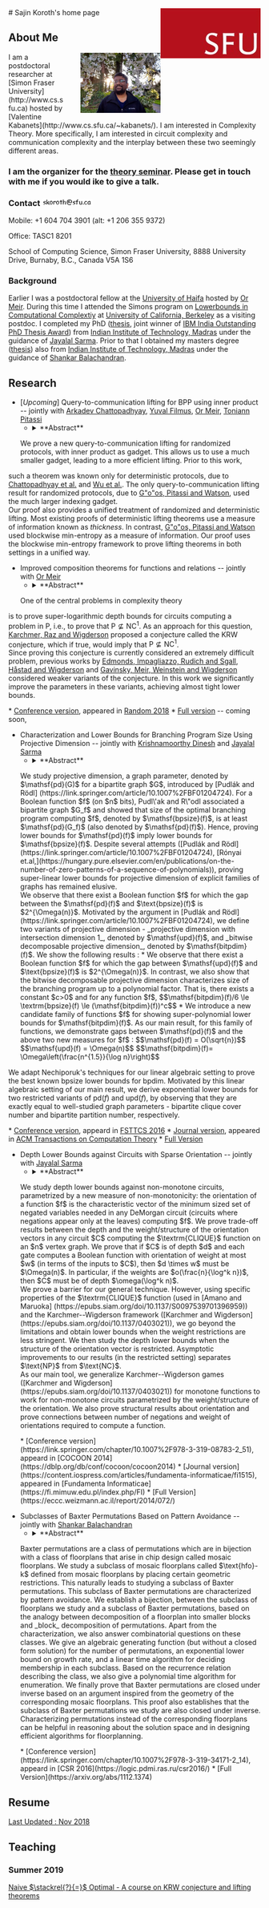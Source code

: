 <img style="float: right;" src="./img/sfu_cs_logo.jpg"/>
# Sajin Koroth's home page 

## About Me


<img src="./img/mypic.jpg" width="160" style="float: right; margin-left: 30px;"  />
I am a postdoctoral researcher at [Simon Fraser University](http://www.cs.sfu.ca) hosted by [Valentine Kabanets](http://www.cs.sfu.ca/~kabanets/). 
I am interested in Complexity Theory. More specifically, I am interested in circuit complexity and communication complexity and the interplay between these two seemingly different areas.

### I am the organizer for the [theory seminar](http://www.sfu.ca/~skoroth/cstheorysem/). Please get in touch with me if you would ike to give a talk.



### Contact ![skoroth (at) sfu (dot) ca](./img/skoroth@sfu.ca.png)

Mobile: +1 604 704 3901 (alt: +1 206 355 9372)

Office: TASC1 8201

School of Computing Science, 
Simon Fraser University,
8888 University Drive, 
Burnaby, B.C., Canada V5A 1S6

### Background
Earlier 
I was a postdoctoral fellow at the [University of Haifa](https://cs.hevra.haifa.ac.il/index.php/en/) hosted by [Or Meir](http://cs.haifa.ac.il/~ormeir/). During this time I attended the Simons program on [Lowerbounds in Computational Complextiy](https://simons.berkeley.edu/programs/complexity2018) at [University of California, Berkeley](https://simons.berkeley.edu) as a visiting postdoc.
I completed my PhD ([thesis](./files/thesis/thesis.pdf), joint winner of [IBM India Outstanding PhD Thesis Award](https://www.cse.iitm.ac.in/events_details.php?arg=MTMw)) from [Indian Institute of Technology, Madras](https://www.cse.iitm.ac.in/) under the guidance of [Jayalal Sarma](https://www.cse.iitm.ac.in/~jayalal). Prior to that I obtained my masters degree ([thesis](./files/thesis/ms-thesis.pdf)) also from [Indian Institute of Technology, Madras](https://www.cse.iitm.ac.in/) under the guidance of [Shankar Balachandran](http://www.cse.iitm.ac.in/~shankar/).
</p> 

## Research

* [_Upcoming_] Query-to-communication lifting for BPP using inner product -- jointly with [Arkadev Chattopadhyay](http://www.tcs.tifr.res.in/~arkadev/), [Yuval Filmus](https://filmus.net.technion.ac.il), [Or Meir](http://cs.haifa.ac.il/~ormeir/), [Toniann Pitassi](https://www.cs.toronto.edu/~toni/)
	* <details><summary>**Abstract**</summary>
	<p>
	We prove a new query-to-communication lifting for randomized protocols, with inner product as gadget. This allows us to use a much smaller gadget, leading to a more efficient lifting. Prior to this work,
such a theorem was known only for deterministic protocols, due to [Chattopadhyay et al.](https://eccc.weizmann.ac.il/report/2017/014/) and [Wu et al.](https://eccc.weizmann.ac.il/report/2017/010/). The only query-to-communication lifting result for randomized protocols, due to [G\"o\"os, Pitassi and Watson](https://eccc.weizmann.ac.il/report/2017/053/), used the much larger indexing gadget. <br/>
Our proof also provides a unified treatment of randomized and deterministic lifting. Most existing proofs of deterministic lifting theorems use a measure of information known as _thickness_. In contrast, [G\"o\"os, Pitassi and Watson](https://eccc.weizmann.ac.il/report/2017/053/) used blockwise min-entropy as a measure of information.
Our proof uses the blockwise min-entropy framework to prove lifting theorems in both settings in a unified way.
	<p> 
* Improved composition theorems for functions and relations -- jointly with [Or Meir](http://cs.haifa.ac.il/~ormeir/)
	* <details><summary>**Abstract**</summary>
	<p>
	One of the central problems in complexity theory
is to prove super-logarithmic depth bounds for circuits computing
a problem in $\text{P}$, i.e., to prove that $\text{P} \not\subseteq \text{NC}^{1}.$
As an approach for this question, [Karchmer, Raz and Wigderson](http://www.math.ias.edu/~avi/PUBLICATIONS/MYPAPERS/MAURICIO/COMPOSITION/JOURNAL/final.pdf) 
proposed a conjecture called the KRW conjecture, which if true, would
imply that $\text{P} \not\subseteq \text{NC}^{1}$. <br />
Since proving this conjecture is currently considered an extremely
difficult problem, previous works by [Edmonds, Impagliazzo, Rudich and Sgall](https://link.springer.com/article/10.1007%2Fs00037-001-8195-x),
[Håstad and Wigderson](https://www.nada.kth.se/~johanh/universal.pdf) and [Gavinsky, Meir, Weinstein and Wigderson](https://eccc.weizmann.ac.il/report/2013/190/) considered weaker variants of the conjecture.
In this work we significantly improve the parameters in these variants,
achieving almost tight lower bounds.
	<p>
	* [Conference version](http://drops.dagstuhl.de/opus/volltexte/2018/9452/), appeared in [Random 2018](https://cui.unige.ch/tcs/random-approx/2018/index.php)
	* [Full version]() -- coming soon, 
* Characterization and Lower Bounds for Branching Program Size Using Projective Dimension -- jointly with [Krishnamoorthy Dinesh](http://www.cse.iitm.ac.in/~kdinesh/) and [Jayalal Sarma](https://www.cse.iitm.ac.in/~jayalal)
	* <details><summary>**Abstract**</summary>
	<p>
	We study projective dimension, a graph parameter,  denoted by
	$\mathsf{pd}(G)$ for a bipartite graph $G$, 	introduced by [Pudlák and  Rödl]
	(https://link.springer.com/article/10.1007%2FBF01204724). For a Boolean function $f$ (on $n$ bits), Pudl\'ak and R\"odl
	associated a bipartite graph $G_f$ and showed that size of the optimal
	branching program computing $f$, denoted by $\mathsf{bpsize}(f)$, is
	at least $\mathsf{pd}(G_f)$ (also denoted by $\mathsf{pd}(f)$). Hence,
	proving lower bounds for $\mathsf{pd}(f)$ imply lower bounds for
	$\mathsf{bpsize}(f)$. Despite several attempts ([Pudlák and  Rödl]
	(https://link.springer.com/article/10.1007%2FBF01204724),  [Rónyai et.al,](https://hungary.pure.elsevier.com/en/publications/on-the-number-of-zero-patterns-of-a-sequence-of-polynomials)), proving super-linear lower bounds
	for projective dimension of explicit families of graphs has remained
	elusive. 
   <br/>
	We observe that there exist a Boolean function $f$ for which the gap
	between the $\mathsf{pd}(f)$ and $\text{bpsize}(f)$ is
	$2^{\Omega(n)}$.  Motivated by the argument in [Pudlák and  Rödl]
	(https://link.springer.com/article/10.1007%2FBF01204724), we define two variants of projective dimension -
	_projective dimension with intersection dimension 1_, denoted
	by $\mathsf{upd}(f)$, and _bitwise decomposable projective
	dimension_, denoted by $\mathsf{bitpdim}(f)$. We show the following
	results : 
		* We observe that there exist a Boolean function $f$ for which the gap
	between $\mathsf{upd}(f)$ and $\text{bpsize}(f)$ is $2^{\Omega(n)}$.  In
	contrast, we also show that the bitwise decomposable projective
	dimension characterizes size of the branching program up to a
	polynomial factor. That is, there exists a constant $c>0$ and
	for any function $f$, 
		$$\mathsf{bitpdim}(f)/6 \le \textrm{bpsize}(f)
		\le (\mathsf{bitpdim}(f))^c$$
		* We introduce a new candidate family of functions $f$ for showing
	super-polynomial lower bounds for $\mathsf{bitpdim}(f)$. As our main 
	result, for this family of functions, we demonstrate gaps between $\mathsf{pd}(f)$ and the
	above two new measures for $f$ : 
		$$\mathsf{pd}(f) = O(\sqrt{n})$$
		$$\mathsf{upd}(f) = \Omega(n)$$
		$$\mathsf{bitpdim}(f)= \Omega\left(\frac{n^{1.5}}{\log n}\right)$$
We adapt Nechiporuk's techniques for our linear algebraic setting to prove the best known  $\text{bpsize}$ lower bounds for $\text{bpdim}$. Motivated by this linear algebraic setting of our main result, we derive
	exponential lower bounds for two restricted variants of
	$\mathsf{pd}(f)$ and $\mathsf{upd}(f)$, by observing that
	they are exactly equal to well-studied graph parameters - bipartite
	clique cover number and bipartite partition number, respectively. 
	<p>
	* [Conference version](http://drops.dagstuhl.de/opus/volltexte/2016/6872/), appeard in [FSTTCS 2016](https://www.fsttcs.org.in/archives/2016/)
	*  [Journal version](https://dl.acm.org/citation.cfm?id=3305274), appeared in [ACM Transactions on Computation Theory](https://toct.acm.org)
	*  [Full Version](https://eccc.weizmann.ac.il/report/2016/076/)
* Depth Lower Bounds against Circuits with Sparse Orientation -- jointly with [Jayalal Sarma](https://www.cse.iitm.ac.in/~jayalal)
	* <details><summary>**Abstract**</summary>
	<p>
	We study depth lower bounds against non-monotone circuits,
  parametrized by a new measure of non-monotonicity: the orientation
  of a function $f$ is the characteristic vector of the minimum sized
  set of negated variables needed in any DeMorgan circuit (circuits
  where negations appear only at the leaves) computing $f$. We prove
  trade-off results between the depth and the weight/structure of the
  orientation vectors in any circuit $C$ computing the
  $\textrm{CLIQUE}$ function on an $n$ vertex graph.  We prove
  that if $C$ is of depth $d$ and each gate computes a Boolean
  function with orientation of weight at most $w$ (in terms of the
  inputs to $C$), then $d \times w$ must be $\Omega(n)$. In
  particular, if the weights are $o(\frac{n}{\log^k n})$, then $C$
  must be of depth $\omega(\log^k n)$. 
  <br/>
   We prove a barrier for our
  general technique. However, using specific properties of the
  $\textrm{CLIQUE}$ function (used in [Amano and Maruoka] (https://epubs.siam.org/doi/10.1137/S0097539701396959)) and the
  Karchmer--Wigderson framework ([Karchmer and Wigderson](https://epubs.siam.org/doi/10.1137/0403021)),
  we go beyond the limitations and obtain lower bounds when the weight
  restrictions are less stringent. We then study the depth lower
  bounds when the structure of the orientation vector is
  restricted. Asymptotic improvements to our results (in the
  restricted setting) separates $\text{NP}$ from $\text{NC}$.
  <br/>
   As our main tool,
  we generalize Karchmer--Wigderson
  games ([Karchmer and Wigderson](https://epubs.siam.org/doi/10.1137/0403021)) for monotone functions to
  work for non-monotone circuits parametrized by the weight/structure
  of the orientation. We also prove structural results about
  orientation and prove connections between number of negations and
  weight of orientations required to compute a function.
	<p>
	* [Conference version](https://link.springer.com/chapter/10.1007%2F978-3-319-08783-2_51), appeard in [COCOON 2014](https://dblp.org/db/conf/cocoon/cocoon2014)
	*  [Journal version](https://content.iospress.com/articles/fundamenta-informaticae/fi1515), appeared in [Fundamenta Informaticae](https://fi.mimuw.edu.pl/index.php/FI)
	*  [Full Version](https://eccc.weizmann.ac.il/report/2014/072/)
* Subclasses of Baxter Permutations Based on Pattern Avoidance -- jointly with [Shankar Balachandran](http://www.cse.iitm.ac.in/~shankar/)
	* <details><summary>**Abstract**</summary>
	<p>
	Baxter permutations are a class of permutations which are in bijection with a class of floorplans that arise in chip design called mosaic floorplans. We study 
  a subclass of mosaic floorplans called $\text{hfo}-k$ defined from mosaic floorplans by placing certain geometric restrictions. This 
  naturally leads to studying a subclass of Baxter permutations. This subclass 
  of Baxter permutations are characterized by pattern avoidance. We establish 
  a bijection, between the subclass of floorplans we study and a subclass of Baxter permutations,
  based on the analogy between decomposition of a floorplan into smaller blocks 
  and _block_ decomposition of permutations. Apart from the 
  characterization, we also answer combinatorial
  questions on these classes. We give an algebraic generating function (but without a closed form solution) for the
  number of permutations, an exponential lower bound on growth
      rate, and a linear time algorithm for deciding membership in each subclass.
  Based on the recurrence relation describing the class, we also
  give a polynomial time algorithm for enumeration. We finally prove that
  Baxter permutations are closed under inverse based on an argument inspired from
  the geometry of the corresponding mosaic floorplans.
  This proof also establishes that the subclass of Baxter permutations 
  we study are also closed under inverse.
  Characterizing permutations instead of the 
  corresponding floorplans can be helpful in reasoning about the solution space
  and in designing efficient algorithms for floorplanning.
	<p>
	* [Conference version](https://link.springer.com/chapter/10.1007%2F978-3-319-34171-2_14), appeard in [CSR 2016](https://logic.pdmi.ras.ru/csr2016/)
	*  [Full Version](https://arxiv.org/abs/1112.1374)

## Resume
[Last Updated : Nov 2018](files/CV.pdf)

## Teaching 

### Summer 2019

[Naive $\stackrel{?}{=}$ Optimal - A course on KRW conjecture and lifting theorems](http://www.sfu.ca/~skoroth/courses/summer2019/naiveopt/index.html)